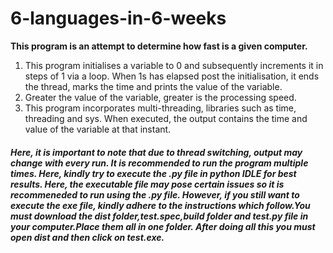 # 6-languages-in-6-weeks
**This program is an attempt to determine how fast is a given computer.** 
<ol>
<li>This program initialises a variable to 0 and subsequently increments it in steps of 1 via a loop. When 1s has elapsed post the initialisation, it ends the thread, marks the time and prints the value of the variable.</li> 
<li>Greater the value of the variable, greater is the processing speed.</li>
<li>This program incorporates multi-threading, libraries such as time, threading and sys. When executed, the output contains the time and value of the variable at that instant.</li> 
</ol>
<h5>Here, it is important to note that due to thread switching, output may change with every run. It is recommended to run the program multiple times. Here, kindly try to execute the .py file in python IDLE for best results. Here, the executable file may pose certain issues so it is recommeneded to run using the .py file. However, if you still want to execute the exe file, kindly adhere to the instructions which follow.You must download the dist folder,test.spec,build folder and test.py file in your computer.Place them all in one folder. After doing all this you must open dist and then click on test.exe. </h5>
  
